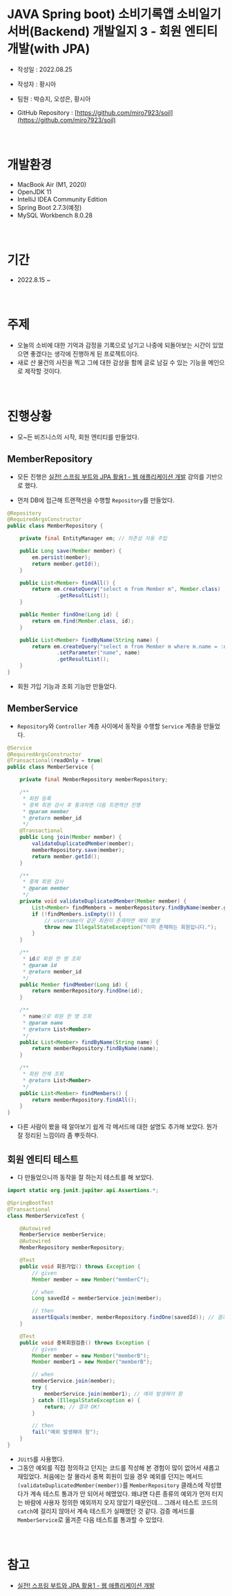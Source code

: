 # JAVA Spring boot) 소비기록앱 소비일기 서버(Backend) 개발일지 3 - 회원 엔티티 개발(with JPA)

* 작성일 : 2022.08.25
* 작성자 : 황시아

* 팀원 : 박승지, 오성은, 황시아
* GitHub Repository : [https://github.com/miro7923/soil](https://github.com/miro7923/soil)<br><br><br>

# 개발환경
* MacBook Air (M1, 2020)
* OpenJDK 11
* IntelliJ IDEA Community Edition
* Spring Boot 2.7.3(예정)
* MySQL Workbench 8.0.28<br><br><br>

# 기간
* 2022.8.15 ~ <br><br><br>

# 주제
* 오늘의 소비에 대한 기억과 감정을 기록으로 남기고 나중에 되돌아보는 시간이 있었으면 좋겠다는 생각에 진행하게 된 프로젝트이다.
* 새로 산 물건의 사진을 찍고 그에 대한 감상을 함께 글로 남길 수 있는 기능을 메인으로 제작할 것이다.<br><br><br>

# 진행상황
* 모~든 비즈니스의 시작, 회원 엔티티를 만들었다.

## MemberRepository

* 모든 진행은 [실전! 스프링 부트와 JPA 활용1 - 웹 애플리케이션 개발](https://www.inflearn.com/course/%EC%8A%A4%ED%94%84%EB%A7%81%EB%B6%80%ED%8A%B8-JPA-%ED%99%9C%EC%9A%A9-1/dashboard) 강의를 기반으로 했다.

* 먼저 DB에 접근해 트랜잭션을 수행할 `Repository`를 만들었다.

```java
@Repository
@RequiredArgsConstructor
public class MemberRepository {

    private final EntityManager em; // 의존성 자동 주입

    public Long save(Member member) {
        em.persist(member);
        return member.getId();
    }

    public List<Member> findAll() {
        return em.createQuery("select m from Member m", Member.class)
                .getResultList();
    }

    public Member findOne(Long id) {
        return em.find(Member.class, id);
    }

    public List<Member> findByName(String name) {
        return em.createQuery("select m from Member m where m.name = :name", Member.class)
                .setParameter("name", name)
                .getResultList();
    }
}
```

* 회원 가입 기능과 조회 기능만 만들었다.

## MemberService
* `Repository`와 `Controller` 계층 사이에서 동작을 수행할 `Service` 계층을 만들었다.

```java
@Service
@RequiredArgsConstructor
@Transactional(readOnly = true)
public class MemberService {

    private final MemberRepository memberRepository;

    /**
     * 회원 등록
     * 중복 회원 검사 후 통과하면 다음 트랜잭션 진행
     * @param member
     * @return member_id
     */
    @Transactional
    public Long join(Member member) {
        validateDuplicatedMember(member);
        memberRepository.save(member);
        return member.getId();
    }

    /**
     * 중복 회원 검사
     * @param member
     */
    private void validateDuplicatedMember(Member member) {
        List<Member> findMembers = memberRepository.findByName(member.getName());
        if (!findMembers.isEmpty()) {
            // username이 같은 회원이 존재하면 예외 발생
            throw new IllegalStateException("이미 존재하는 회원입니다.");
        }
    }

    /**
     * id로 회원 한 명 조회
     * @param id
     * @return member_id
     */
    public Member findMember(Long id) {
        return memberRepository.findOne(id);
    }

    /**
     * name으로 회원 한 명 조회
     * @param name
     * @return List<Member>
     */
    public List<Member> findByName(String name) {
        return memberRepository.findByName(name);
    }

    /**
     * 회원 전체 조회
     * @return List<Member>
     */
    public List<Member> findMembers() {
        return memberRepository.findAll();
    }
}
```

* 다른 사람이 봤을 때 알아보기 쉽게 각 메서드에 대한 설명도 추가해 보았다. 뭔가 잘 정리된 느낌이라 좀 뿌듯하다.

## 회원 엔티티 테스트
* 다 만들었으니까 동작을 잘 하는지 테스트를 해 보았다.

```java
import static org.junit.jupiter.api.Assertions.*;

@SpringBootTest
@Transactional
class MemberServiceTest {

    @Autowired
    MemberService memberService;
    @Autowired
    MemberRepository memberRepository;

    @Test
    public void 회원가입() throws Exception {
        // given
        Member member = new Member("memberC");

        // when
        Long savedId = memberService.join(member);

        // then
        assertEquals(member, memberRepository.findOne(savedId)); // 결과 OK!
    }

    @Test
    public void 중복회원검증() throws Exception {
        // given
        Member member = new Member("memberB");
        Member member1 = new Member("memberB");

        // when
        memberService.join(member);
        try {
            memberService.join(member1); // 예외 발생해야 함
        } catch (IllegalStateException e) {
            return; // 결과 OK!
        }

        // then
        fail("예외 발생해야 함");
    }
}
```

* `JUit5`를 사용했다.
* 그동안 예외를 직접 정의하고 던지는 코드를 작성해 본 경험이 많이 없어서 새롭고 재밌었다. 처음에는 잘 몰라서 중복 회원이 있을 경우 예외를 던지는 메서드`(validateDuplicatedMember(member))`를 `MemberRepository` 클래스에 작성했다가 계속 테스트 통과가 안 되어서 헤멨었다. 왜냐면 다른 종류의 예외가 먼저 터지는 바람에 사용자 정의한 예외까지 오지 않았기 때문인데... 그래서 테스트 코드의 `catch`에 걸리지 않아서 계속 테스트가 실패했던 것 같다. 검증 메서드를 `MemberService`로 옮겨준 다음 테스트를 통과할 수 있었다.<br><br><br>

# 참고
* [실전! 스프링 부트와 JPA 활용1 - 웹 애플리케이션 개발](https://www.inflearn.com/course/%EC%8A%A4%ED%94%84%EB%A7%81%EB%B6%80%ED%8A%B8-JPA-%ED%99%9C%EC%9A%A9-1/dashboard)
